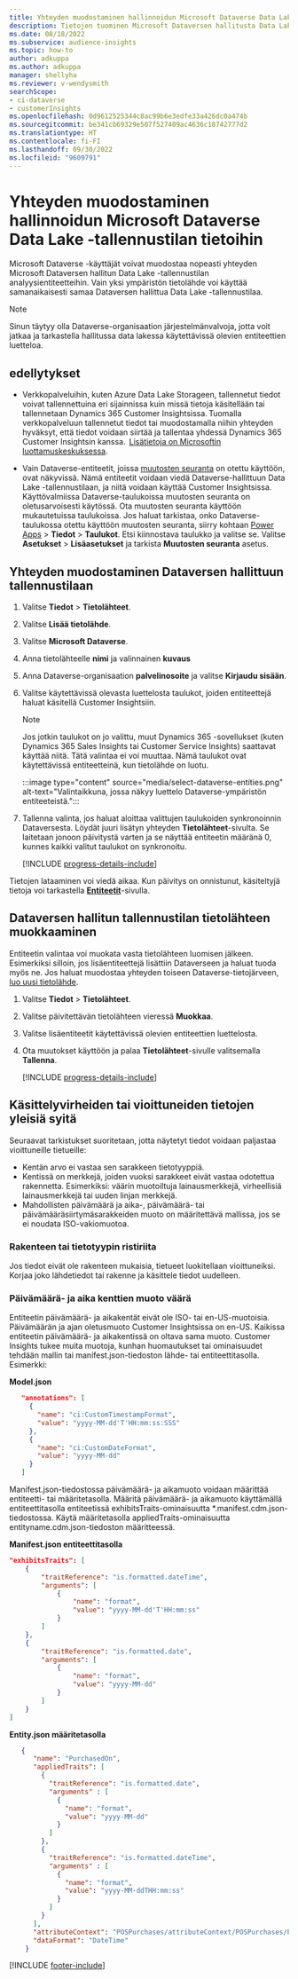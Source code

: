 ```yaml
---
title: Yhteyden muodostaminen hallinnoidun Microsoft Dataverse Data Lake -tallennustilan tietoihin
description: Tietojen tuominen Microsoft Dataversen hallitusta Data Lake -tallennustilasta.
ms.date: 08/18/2022
ms.subservice: audience-insights
ms.topic: how-to
author: adkuppa
ms.author: adkuppa
manager: shellyha
ms.reviewer: v-wendysmith
searchScope:
- ci-dataverse
- customerInsights
ms.openlocfilehash: 0d9612525344c8ac99b6e3edfe33a426dc0a474b
ms.sourcegitcommit: be341cb69329e507f527409ac4636c18742777d2
ms.translationtype: HT
ms.contentlocale: fi-FI
ms.lasthandoff: 09/30/2022
ms.locfileid: "9609791"
---
```

# <a name="connect-to-data-in-a-microsoft-dataverse-managed-data-lake"></a>Yhteyden muodostaminen hallinnoidun Microsoft Dataverse Data Lake -tallennustilan tietoihin

Microsoft Dataverse -käyttäjät voivat muodostaa nopeasti yhteyden Microsoft Dataversen hallitun Data Lake -tallennustilan analyysientiteetteihin. Vain yksi ympäristön tietolähde voi käyttää samanaikaisesti samaa Dataversen hallittua Data Lake -tallennustilaa.

> [!NOTE]
> Sinun täytyy olla Dataverse-organisaation järjestelmänvalvoja, jotta voit jatkaa ja tarkastella hallitussa data lakessa käytettävissä olevien entiteettien luetteloa.

## <a name="prerequisites"></a>edellytykset

- Verkkopalveluihin, kuten Azure Data Lake Storageen, tallennetut tiedot voivat tallennettuina eri sijainnissa kuin missä tietoja käsitellään tai tallennetaan Dynamics 365 Customer Insightsissa. Tuomalla verkkopalveluun tallennetut tiedot tai muodostamalla niihin yhteyden hyväksyt, että tiedot voidaan siirtää ja tallentaa yhdessä Dynamics 365 Customer Insightsin kanssa.  [Lisätietoja on Microsoftin luottamuskeskuksessa](https://www.microsoft.com/trust-center).

- Vain Dataverse-entiteetit, joissa [muutosten seuranta](/power-platform/admin/enable-change-tracking-control-data-synchronization) on otettu käyttöön, ovat näkyvissä. Nämä entiteetit voidaan viedä Dataverse-hallittuun Data Lake -tallennustilaan, ja niitä voidaan käyttää Customer Insightsissa. Käyttövalmiissa Dataverse-taulukoissa muutosten seuranta on oletusarvoisesti käytössä. Ota muutosten seuranta käyttöön mukautetuissa taulukoissa. Jos haluat tarkistaa, onko Dataverse-taulukossa otettu käyttöön muutosten seuranta, siirry kohtaan [Power Apps](https://make.powerapps.com) > **Tiedot** > **Taulukot**. Etsi kiinnostava taulukko ja valitse se. Valitse **Asetukset** > **Lisäasetukset** ja tarkista **Muutosten seuranta** asetus.

## <a name="connect-to-a-dataverse-managed-lake"></a>Yhteyden muodostaminen Dataversen hallittuun tallennustilaan

1. Valitse **Tiedot** > **Tietolähteet**.

1. Valitse **Lisää tietolähde**.

1. Valitse **Microsoft Dataverse**.

1. Anna tietolähteelle **nimi** ja valinnainen **kuvaus**

1. Anna Dataverse-organisaation **palvelinosoite** ja valitse **Kirjaudu sisään**.

1. Valitse käytettävissä olevasta luettelosta taulukot, joiden entiteettejä haluat käsitellä Customer Insightsiin.

   > [!NOTE]
   > Jos jotkin taulukot on jo valittu, muut Dynamics 365 -sovellukset (kuten Dynamics 365 Sales Insights tai Customer Service Insights) saattavat käyttää niitä. Tätä valintaa ei voi muuttaa. Nämä taulukot ovat käytettävissä entiteetteinä, kun tietolähde on luotu.

    :::image type="content" source="media/select-dataverse-entities.png" alt-text="Valintaikkuna, jossa näkyy luettelo Dataverse-ympäristön entiteeteistä.":::

1. Tallenna valinta, jos haluat aloittaa valittujen taulukoiden synkronoinnin Dataversesta. Löydät juuri lisätyn yhteyden **Tietolähteet**-sivulta. Se laitetaan jonoon päivitystä varten ja se näyttää entiteetin määränä 0, kunnes kaikki valitut taulukot on synkronoitu.

   [!INCLUDE [progress-details-include](includes/progress-details-pane.md)]

Tietojen lataaminen voi viedä aikaa. Kun päivitys on onnistunut, käsiteltyjä tietoja voi tarkastella [**Entiteetit**](entities.md)-sivulla.

## <a name="edit-a-dataverse-managed-lake-data-source"></a>Dataversen hallitun tallennustilan tietolähteen muokkaaminen

Entiteetin valintaa voi muokata vasta tietolähteen luomisen jälkeen. Esimerkiksi silloin, jos lisäentiteettejä lisättiin Dataverseen ja haluat tuoda myös ne.
Jos haluat muodostaa yhteyden toiseen Dataverse-tietojärveen, [luo uusi tietolähde](#connect-to-a-dataverse-managed-lake).

1. Valitse **Tiedot** > **Tietolähteet**.

1. Valitse päivitettävän tietolähteen vieressä **Muokkaa**.

1. Valitse lisäentiteetit käytettävissä olevien entiteettien luettelosta.

1. Ota muutokset käyttöön ja palaa **Tietolähteet**-sivulle valitsemalla **Tallenna**.

   [!INCLUDE [progress-details-include](includes/progress-details-pane.md)]

## <a name="common-reasons-for-ingestion-errors-or-corrupted-data"></a>Käsittelyvirheiden tai vioittuneiden tietojen yleisiä syitä

Seuraavat tarkistukset suoritetaan, jotta näytetyt tiedot voidaan paljastaa vioittuneille tietueille:

- Kentän arvo ei vastaa sen sarakkeen tietotyyppiä.
- Kentissä on merkkejä, joiden vuoksi sarakkeet eivät vastaa odotettua rakennetta. Esimerkiksi: väärin muotoiltuja lainausmerkkejä, virheellisiä lainausmerkkejä tai uuden linjan merkkejä.
- Mahdollisten päivämäärä ja aika-, päivämäärä- tai päivämääräsiirtymäsarakkeiden muoto on määritettävä mallissa, jos se ei noudata ISO-vakiomuotoa.

### <a name="schema-or-data-type-mismatch"></a>Rakenteen tai tietotyypin ristiriita

Jos tiedot eivät ole rakenteen mukaisia, tietueet luokitellaan vioittuneiksi. Korjaa joko lähdetiedot tai rakenne ja käsittele tiedot uudelleen.

### <a name="datetime-fields-in-the-wrong-format"></a>Päivämäärä- ja aika kenttien muoto väärä

Entiteetin päivämäärä- ja aikakentät eivät ole ISO- tai en-US-muotoisia. Päivämäärän ja ajan oletusmuoto Customer Insightsissa on en-US. Kaikissa entiteetin päivämäärä- ja aikakentissä on oltava sama muoto. Customer Insights tukee muita muotoja, kunhan huomautukset tai ominaisuudet tehdään mallin tai manifest.json-tiedoston lähde- tai entiteettitasolla. Esimerkki:

**Model.json**

   ```json
      "annotations": [
        {
          "name": "ci:CustomTimestampFormat",
          "value": "yyyy-MM-dd'T'HH:mm:ss:SSS"
        },
        {
          "name": "ci:CustomDateFormat",
          "value": "yyyy-MM-dd"
        }
      ]   
   ```

  Manifest.json-tiedostossa päivämäärä- ja aikamuoto voidaan määrittää entiteetti- tai määritetasolla. Määritä päivämäärä- ja aikamuoto käyttämällä entiteettitasolla entiteetissä exhibitsTraits-ominaisuutta *.manifest.cdm.json-tiedostossa. Käytä määritetasolla appliedTraits-ominaisuutta entityname.cdm.json-tiedoston määritteessä.

**Manifest.json entiteettitasolla**

```json
"exhibitsTraits": [
    {
        "traitReference": "is.formatted.dateTime",
        "arguments": [
            {
                "name": "format",
                "value": "yyyy-MM-dd'T'HH:mm:ss"
            }
        ]
    },
    {
        "traitReference": "is.formatted.date",
        "arguments": [
            {
                "name": "format",
                "value": "yyyy-MM-dd"
            }
        ]
    }
]
```

**Entity.json määritetasolla**

```json
   {
      "name": "PurchasedOn",
      "appliedTraits": [
        {
          "traitReference": "is.formatted.date",
          "arguments" : [
            {
              "name": "format",
              "value": "yyyy-MM-dd"
            }
          ]
        },
        {
          "traitReference": "is.formatted.dateTime",
          "arguments" : [
            {
              "name": "format",
              "value": "yyyy-MM-ddTHH:mm:ss"
            }
          ]
        }
      ],
      "attributeContext": "POSPurchases/attributeContext/POSPurchases/PurchasedOn",
      "dataFormat": "DateTime"
    }
```

[!INCLUDE [footer-include](includes/footer-banner.md)]
